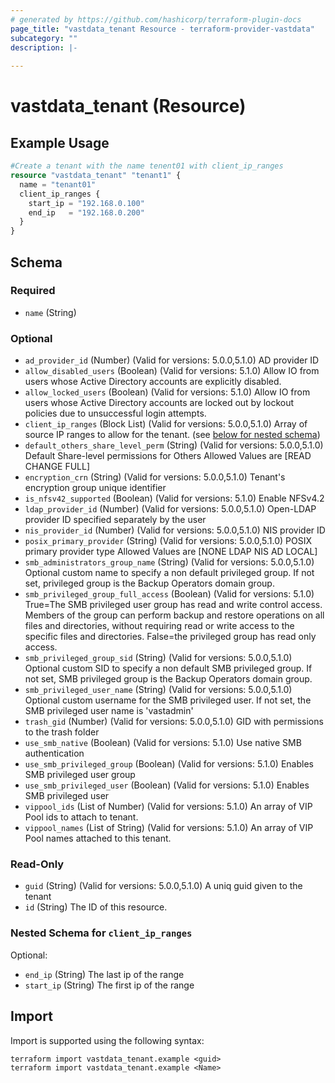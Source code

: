 ```yaml
---
# generated by https://github.com/hashicorp/terraform-plugin-docs
page_title: "vastdata_tenant Resource - terraform-provider-vastdata"
subcategory: ""
description: |-
  
---
```


# vastdata_tenant (Resource)



## Example Usage

```terraform
#Create a tenant with the name tenent01 with client_ip_ranges
resource "vastdata_tenant" "tenant1" {
  name = "tenant01"
  client_ip_ranges {
    start_ip = "192.168.0.100"
    end_ip   = "192.168.0.200"
  }
}
```

<!-- schema generated by tfplugindocs -->
## Schema

### Required

- `name` (String)

### Optional

- `ad_provider_id` (Number) (Valid for versions: 5.0.0,5.1.0) AD provider ID
- `allow_disabled_users` (Boolean) (Valid for versions: 5.1.0) Allow IO from users whose Active Directory accounts are explicitly disabled.
- `allow_locked_users` (Boolean) (Valid for versions: 5.1.0) Allow IO from users whose Active Directory accounts are locked out by lockout policies due to unsuccessful login attempts.
- `client_ip_ranges` (Block List) (Valid for versions: 5.0.0,5.1.0) Array of source IP ranges to allow for the tenant. (see [below for nested schema](#nestedblock--client_ip_ranges))
- `default_others_share_level_perm` (String) (Valid for versions: 5.0.0,5.1.0) Default Share-level permissions for Others Allowed Values are [READ CHANGE FULL]
- `encryption_crn` (String) (Valid for versions: 5.0.0,5.1.0) Tenant's encryption group unique identifier
- `is_nfsv42_supported` (Boolean) (Valid for versions: 5.1.0) Enable NFSv4.2
- `ldap_provider_id` (Number) (Valid for versions: 5.0.0,5.1.0) Open-LDAP provider ID specified separately by the user
- `nis_provider_id` (Number) (Valid for versions: 5.0.0,5.1.0) NIS provider ID
- `posix_primary_provider` (String) (Valid for versions: 5.0.0,5.1.0) POSIX primary provider type Allowed Values are [NONE LDAP NIS AD LOCAL]
- `smb_administrators_group_name` (String) (Valid for versions: 5.0.0,5.1.0) Optional custom name to specify a non default privileged group. If not set, privileged group is the Backup Operators domain group.
- `smb_privileged_group_full_access` (Boolean) (Valid for versions: 5.1.0) True=The SMB privileged user group has read and write control access. Members of the group can perform backup and restore operations on all files and directories, without requiring read or write access to the specific files and directories. False=the privileged group has read only access.
- `smb_privileged_group_sid` (String) (Valid for versions: 5.0.0,5.1.0) Optional custom SID to specify a non default SMB privileged group. If not set, SMB privileged group is the Backup Operators domain group.
- `smb_privileged_user_name` (String) (Valid for versions: 5.0.0,5.1.0) Optional custom username for the SMB privileged user. If not set, the SMB privileged user name is 'vastadmin'
- `trash_gid` (Number) (Valid for versions: 5.0.0,5.1.0) GID with permissions to the trash folder
- `use_smb_native` (Boolean) (Valid for versions: 5.1.0) Use native SMB authentication
- `use_smb_privileged_group` (Boolean) (Valid for versions: 5.1.0) Enables SMB privileged user group
- `use_smb_privileged_user` (Boolean) (Valid for versions: 5.1.0) Enables SMB privileged user
- `vippool_ids` (List of Number) (Valid for versions: 5.1.0) An array of VIP Pool ids to attach to tenant.
- `vippool_names` (List of String) (Valid for versions: 5.1.0) An array of VIP Pool names attached to this tenant.

### Read-Only

- `guid` (String) (Valid for versions: 5.0.0,5.1.0) A uniq guid given to the tenant
- `id` (String) The ID of this resource.

<a id="nestedblock--client_ip_ranges"></a>
### Nested Schema for `client_ip_ranges`

Optional:

- `end_ip` (String) The last ip of the range
- `start_ip` (String) The first ip of the range

## Import

Import is supported using the following syntax:

```shell
terraform import vastdata_tenant.example <guid>
terraform import vastdata_tenant.example <Name>
```

